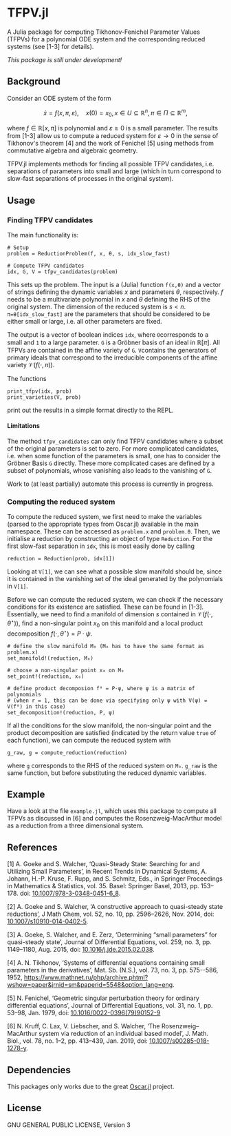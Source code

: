 # TFPV.jl

A Julia package for computing Tikhonov-Fenichel Parameter Values (TFPVs) for a
polynomial ODE system and the corresponding reduced systems (see [1-3] for
details).

*This package is still under development!*

## Background
Consider an ODE system of the form 
```math
\dot{x} = f(x,\pi, \varepsilon), \quad x(0)=x_0, x \in U\subseteq\mathbb{R}^n, \pi \in \Pi \subseteq \mathbb{R}^m,
```
where $f \in \mathbb{R}[x,\pi]$ is polynomial and $\varepsilon \geq 0$ is a small
parameter. The results from [1-3] allow us to compute a reduced system for
$`\varepsilon \to 0`$ in the sense of Tikhonov's theorem [4] and the work of
Fenichel [5] using methods from commutative algebra and algebraic geometry. 

TFPV.jl implements methods for finding all possible TFPV candidates, i.e.
separations of parameters into small and large (which in turn correspond to
slow-fast separations of processes in the original system).

## Usage
### Finding TFPV candidates
The main functionality is:
~~~
# Setup
problem = ReductionProblem(f, x, θ, s, idx_slow_fast)

# Compute TFPV candidates
idx, G, V = tfpv_candidates(problem)
~~~
This sets up the problem. The input is a (Julia) function `f(x,θ)` and a vector
of strings defining the dynamic variables $x$ and parameters $\theta$,
respectively. $f$ needs to be a multivariate polynomial in $x$ and $\theta$
defining the RHS of the original system. The dimension of the reduced system is
$`s < n`$.  `π=θ[idx_slow_fast]` are the parameters that should be considered
to be either small or large, i.e. all other parameters are fixed. 

The output is a vector of boolean indices `idx`, where `0`corresponds to a
small and `1` to a large parameter. 
`G` is a Gröbner basis of an ideal in $\mathbb{R}[\pi]$. All TFPVs are
contained in the affine variety of `G`. 
`V`contains the generators of primary ideals that correspond to the irreducible
components of the affine variety $\mathcal{V}(f(\cdot,\pi))$. 

The functions 
~~~
print_tfpv(idx, prob)
print_varieties(V, prob)
~~~
print out the results in a simple format directly to the REPL. 

#### Limitations

The method `tfpv_candidates` can only find TFPV candidates where a subset of
the original parameters is set to zero. 
For more complicated candidates, i.e. when some function of the parameters is small, 
one has to consider the Gröbner Basis `G` directly.
These more complicated cases are defined by a subset of polynomials, whose
vanishing also leads to the vanishing of `G`.

Work to (at least partially) automate this process is currently in progress. 

### Computing the reduced system

To compute the reduced system, we first need to make the variables (parsed to
the appropriate types from Oscar.jl) available in the main namespace. 
These can be accessed as `problem.x` and `problem.θ`. 
Then, we initialise a reduction by constructing an object of type `Reduction`. 
For the first slow-fast separation in `idx`, this is most easily done by calling
~~~
reduction = Reduction(prob, idx[1])
~~~
Looking at `V[1]`, we can see what a possible slow manifold should be, 
since it is contained in the vanishing set of the ideal generated by the
polynomials in `V[1]`.

Before we can compute the reduced system, we can check if the necessary
conditions for its existence are satisfied. These can be found in [1-3].
Essentially, we need to find a manifold of dimension $s$ contained in
$\mathcal{V}(f(\cdot, \theta^\star))$, find a non-singular point $x_0$ on this
manifold and a local product decomposition $f(\cdot, \theta^\star) = P\cdot \psi$.

~~~
# define the slow manifold M₀ (M₀ has to have the same format as problem.x)
set_manifold!(reduction, M₀)

# choose a non-singular point x₀ on M₀
set_point!(reduction, x₀)

# define product decomposion f⁰ = P⋅ψ, where ψ is a matrix of polynomials
# (when r = 1, this can be done via specifying only ψ with V(ψ) = V(f⁰) in this case)
set_decomposition!(reduction, P, ψ)
~~~
If all the conditions for the slow manifold, the non-singular point and the
product decomposition are satisfied (indicated by the return value `true` of
each function), we can compute the reduced system with
~~~
g_raw, g = compute_reduction(reduction)
~~~
where `g` corresponds to the RHS of the reduced system on `M₀`.
`g_raw` is the same function, but before substituting the reduced dynamic variables.

## Example
Have a look at the file `example.jl`, which uses this package to compute all
TFPVs as discussed in [6] and computes the Rosenzweig-MacArthur model as a
reduction from a three dimensional system.
 
## References
[1] A. Goeke and S. Walcher, ‘Quasi-Steady State: Searching for and Utilizing Small Parameters’, in Recent Trends in Dynamical Systems, A. Johann, H.-P. Kruse, F. Rupp, and S. Schmitz, Eds., in Springer Proceedings in Mathematics & Statistics, vol. 35. Basel: Springer Basel, 2013, pp. 153–178. doi: [10.1007/978-3-0348-0451-6_8](http://link.springer.com/10.1007/978-3-0348-0451-6_8).

[2] A. Goeke and S. Walcher, ‘A constructive approach to quasi-steady state reductions’, J Math Chem, vol. 52, no. 10, pp. 2596–2626, Nov. 2014, doi: [10.1007/s10910-014-0402-5](http://link.springer.com/10.1007/s10910-014-0402-5).

[3] A. Goeke, S. Walcher, and E. Zerz, ‘Determining “small parameters” for quasi-steady state’, Journal of Differential Equations, vol. 259, no. 3, pp. 1149–1180, Aug. 2015, doi: [10.1016/j.jde.2015.02.038](https://linkinghub.elsevier.com/retrieve/pii/S0022039615001102).

[4] A. N. Tikhonov, ‘Systems of differential equations containing small parameters in the derivatives’, Mat. Sb. (N.S.), vol. 73, no. 3, pp. 575--586, 1952, <https://www.mathnet.ru/php/archive.phtml?wshow=paper&jrnid=sm&paperid=5548&option_lang=eng>.

[5] N. Fenichel, ‘Geometric singular perturbation theory for ordinary differential equations’, Journal of Differential Equations, vol. 31, no. 1, pp. 53–98, Jan. 1979, doi: [10.1016/0022-0396(79)90152-9](https://linkinghub.elsevier.com/retrieve/pii/0022039679901529)

[6] N. Kruff, C. Lax, V. Liebscher, and S. Walcher, ‘The Rosenzweig–MacArthur system via reduction of an individual based model’, J. Math. Biol., vol. 78, no. 1–2, pp. 413–439, Jan. 2019, doi: [10.1007/s00285-018-1278-y](http://link.springer.com/10.1007/s00285-018-1278-y).

## Dependencies
This packages only works due to the great [Oscar.jl](https://www.oscar-system.org/) project.

## License
GNU GENERAL PUBLIC LICENSE, Version 3

